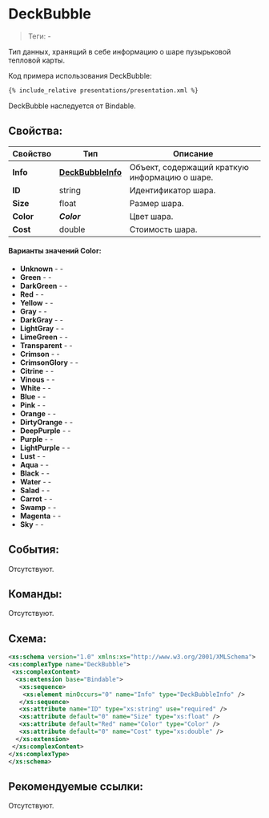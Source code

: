 # DeckBubble
> Теги: -

Тип данных, хранящий в себе информацию о шаре пузырьковой тепловой карты.

Код примера использования DeckBubble:

```xml
{% include_relative presentations/presentation.xml %}
```

DeckBubble наследуется от Bindable.


## Свойства:

| **Свойство**                  | **Тип**                     | **Описание**                             |
| ----------------------------- | --------------------------- | ---------------------------------------- |
| **Info**                      | **[DeckBubbleInfo](../DeckBubbleInfo/README.md)**| Объект, содержащий краткую информацию о шаре.|
| **ID**                        | string                      | Идентификатор шара.                      |
| **Size**                      | float                       | Размер шара.                             |
| **Color**                     | ***Color***                 | Цвет шара.                               |
| **Cost**                      | double                      | Стоимость шара.                          |

#### Варианты значений Color:
* **Unknown** - -
* **Green** - -
* **DarkGreen** - -
* **Red** - -
* **Yellow** - -
* **Gray** - -
* **DarkGray** - -
* **LightGray** - -
* **LimeGreen** - -
* **Transparent** - -
* **Crimson** - -
* **CrimsonGlory** - -
* **Citrine** - -
* **Vinous** - -
* **White** - -
* **Blue** - -
* **Pink** - -
* **Orange** - -
* **DirtyOrange** - -
* **DeepPurple** - -
* **Purple** - -
* **LightPurple** - -
* **Lust** - -
* **Aqua** - -
* **Black** - -
* **Water** - -
* **Salad** - -
* **Carrot** - -
* **Swamp** - -
* **Magenta** - -
* **Sky** - -



## События:

Отсутствуют.


## Команды:

Отсутствуют.


## Схема:

```xml
<xs:schema version="1.0" xmlns:xs="http://www.w3.org/2001/XMLSchema">
<xs:complexType name="DeckBubble">
 <xs:complexContent>
  <xs:extension base="Bindable">
   <xs:sequence>
    <xs:element minOccurs="0" name="Info" type="DeckBubbleInfo" />
   </xs:sequence>
   <xs:attribute name="ID" type="xs:string" use="required" />
   <xs:attribute default="0" name="Size" type="xs:float" />
   <xs:attribute default="Red" name="Color" type="Color" />
   <xs:attribute default="0" name="Cost" type="xs:double" />
  </xs:extension>
 </xs:complexContent>
</xs:complexType>
</xs:schema>
```


## Рекомендуемые ссылки:

Отсутствуют.

